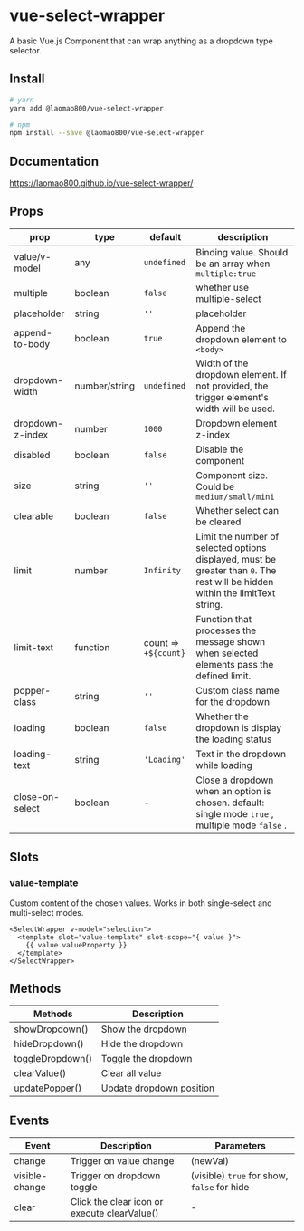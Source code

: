 # vue-select-wrapper

A basic Vue.js Component that can wrap anything as a dropdown type selector.

## Install

```bash
# yarn
yarn add @laomao800/vue-select-wrapper

# npm
npm install --save @laomao800/vue-select-wrapper
```

## Documentation

<https://laomao800.github.io/vue-select-wrapper/>

## Props

| prop             | type          | default              | description                                                                                                                    |
| ---------------- | ------------- | -------------------- | ------------------------------------------------------------------------------------------------------------------------------ |
| value/v-model    | any           | `undefined`          | Binding value. Should be an array when `multiple:true`                                                                         |
| multiple         | boolean       | `false`              | whether use multiple-select                                                                                                    |
| placeholder      | string        | `''`                 | placeholder                                                                                                                    |
| append-to-body   | boolean       | `true`               | Append the dropdown element to `<body>`                                                                                        |
| dropdown-width   | number/string | `undefined`          | Width of the dropdown element. If not provided, the trigger element's width will be used.                                      |
| dropdown-z-index | number        | `1000`               | Dropdown element z-index                                                                                                       |
| disabled         | boolean       | `false`              | Disable the component                                                                                                          |
| size             | string        | `''`                 | Component size. Could be `medium/small/mini`                                                                                   |
| clearable        | boolean       | `false`              | Whether select can be cleared                                                                                                  |
| limit            | number        | `Infinity`           | Limit the number of selected options displayed, must be greater than `0`. The rest will be hidden within the limitText string. |
| limit-text       | function      | count => `+${count}` | Function that processes the message shown when selected elements pass the defined limit.                                       |
| popper-class     | string        | `''`                 | Custom class name for the dropdown                                                                                             |
| loading          | boolean       | `false`              | Whether the dropdown is display the loading status                                                                             |
| loading-text     | string        | `'Loading'`          | Text in the dropdown while loading                                                                                             |
| close-on-select  | boolean       | -                    | Close a dropdown when an option is chosen. default: single mode `true` , multiple mode `false` .                               |

## Slots

### value-template

Custom content of the chosen values. Works in both single-select and multi-select modes.

```vue
<SelectWrapper v-model="selection">
  <template slot="value-template" slot-scope="{ value }">
    {{ value.valueProperty }}
  </template>
</SelectWrapper>
```

## Methods

| Methods          | Description              |
| ---------------- | ------------------------ |
| showDropdown()   | Show the dropdown        |
| hideDropdown()   | Hide the dropdown        |
| toggleDropdown() | Toggle the dropdown      |
| clearValue()     | Clear all value          |
| updatePopper()   | Update dropdown position |

## Events

| Event          | Description                                  | Parameters                                  |
| -------------- | -------------------------------------------- | ------------------------------------------- |
| change         | Trigger on value change                      | (newVal)                                    |
| visible-change | Trigger on dropdown toggle                   | (visible) `true` for show, `false` for hide |
| clear          | Click the clear icon or execute clearValue() | -                                           |
